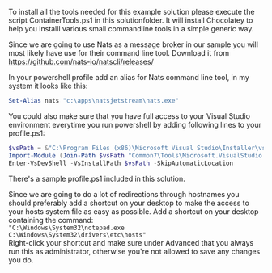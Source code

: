 To install all the tools needed for this example solution please execute the script ContainerTools.ps1 in this solutionfolder. It will install Chocolatey to help you installl various small commandline tools in a simple generic way.  

Since we are going to use Nats as a message broker in our sample you will most likely have use for their command line tool. Download it from https://github.com/nats-io/natscli/releases/  

In your powershell profile add an alias for Nats command line tool, in my system it looks like this:  
``` Powershell
Set-Alias nats "c:\apps\natsjetstream\nats.exe"
```  
You could also make sure that you have full access to your Visual Studio environment everytime you run powershell by adding following lines to your profile.ps1:
``` Powershell
$vsPath = &"C:\Program Files (x86)\Microsoft Visual Studio\Installer\vswhere.exe" -latest -prerelease -property installationpath
Import-Module (Join-Path $vsPath "Common7\Tools\Microsoft.VisualStudio.DevShell.dll")
Enter-VsDevShell -VsInstallPath $vsPath -SkipAutomaticLocation
```  
There's a sample profile.ps1 included in this solution.  

Since we are going to do a lot of redirections through hostnames you should preferably add a shortcut on your desktop to make the access to your hosts system file as easy as possible. Add a shortcut on your desktop containing the command:  
```"C:\Windows\System32\notepad.exe C:\Windows\System32\drivers\etc\hosts"```  
Right-click your shortcut and make sure under Advanced that you always run this as administrator, otherwise you're not allowed to save any changes you do.  

